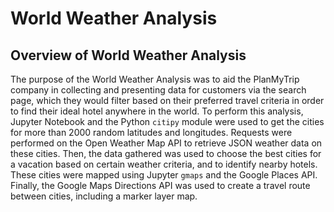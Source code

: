 # World Weather Analysis

## Overview of World Weather Analysis
The purpose of the World Weather Analysis was to aid the PlanMyTrip company in collecting and presenting data for customers via the search page, which they would filter based on their preferred travel criteria in order to find their ideal hotel anywhere in the world. To perform this analysis, Jupyter Notebook and the Python `citipy` module were used to get the cities for more than 2000 random latitudes and longitudes. Requests were performed on the Open Weather Map API to retrieve JSON weather data on these cities. Then, the data gathered was used to choose the best cities for a vacation based on certain weather criteria, and to identify nearby hotels. These cities were mapped using Jupyter `gmaps` and the Google Places API. Finally, the Google Maps Directions API was used to create a travel route between cities, including a marker layer map.